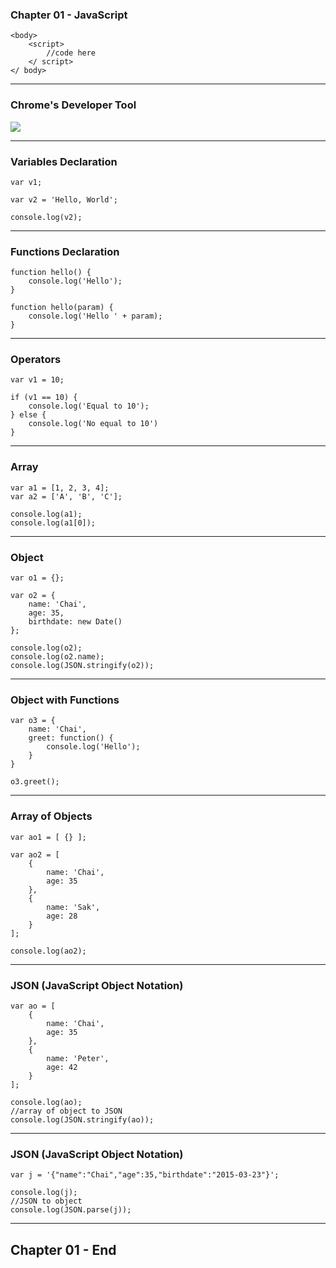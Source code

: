 ### Chapter 01 - JavaScript

	<body>
		<script>
			//code here
		</ script>
	</ body>

---

### Chrome's Developer Tool

![](http://i.cubeupload.com/ikYxC6.png)

---

### Variables Declaration

	var v1;

	var v2 = 'Hello, World';

	console.log(v2);

---

### Functions Declaration

	function hello() {
		console.log('Hello');
	}

	function hello(param) {
		console.log('Hello ' + param);
	}

---

### Operators

	var v1 = 10;

	if (v1 == 10) {
		console.log('Equal to 10');
	} else {
		console.log('No equal to 10')
	}

---

### Array

	var a1 = [1, 2, 3, 4];
	var a2 = ['A', 'B', 'C'];

	console.log(a1);
	console.log(a1[0]);

---

### Object

	var o1 = {};

	var o2 = {
		name: 'Chai',
		age: 35,
		birthdate: new Date()
	};

	console.log(o2);
	console.log(o2.name);
	console.log(JSON.stringify(o2));

---

### Object with Functions

	var o3 = {
		name: 'Chai',
		greet: function() {
			console.log('Hello');
		}
	}

	o3.greet();

---

### Array of Objects

	var ao1 = [ {} ];

	var ao2 = [
		{
			name: 'Chai',
			age: 35
		},
		{
			name: 'Sak',
			age: 28
		}
	];

	console.log(ao2);

---

### JSON (JavaScript Object Notation)

	var ao = [
		{
			name: 'Chai',
			age: 35
		},
		{
			name: 'Peter',
			age: 42
		}
	];

	console.log(ao);
	//array of object to JSON
	console.log(JSON.stringify(ao));

---

### JSON (JavaScript Object Notation)

	var j = '{"name":"Chai","age":35,"birthdate":"2015-03-23"}';

	console.log(j);
	//JSON to object
	console.log(JSON.parse(j));

---

## Chapter 01 - End
